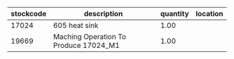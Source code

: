 |stockcode|description|quantity|location|
|---------|-----------|--------|--------|
|17024|605 heat sink|1.00||
|19669|Maching Operation To Produce 17024_M1|1.00||
